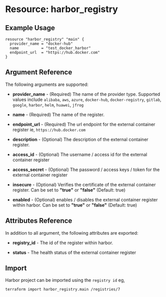 # Resource: harbor_registry



## Example Usage

```hcl
resource "harbor_registry" "main" {
  provider_name = "docker-hub"
  name          = "test_docker_harbor"
  endpoint_url  = "https://hub.docker.com"
}
```

## Argument Reference
The following arguments are supported:

* **provider_name** - (Required) The name of the provider type. Supported values include `alibaba`, `aws`, `azure`, `docker-hub`, `docker-registry`, `gitlab`, `google`, `harbor`, `helm`, `huawei`, `jfrog`

* **name** - (Required) The name of the register.

* **endpoint_url** - (Required) The url endpoint for the external container register ie, `https://hub.docker.com`

* **description** - (Optional) The description of the external container register.

* **access_id** - (Optional) The username / access id for the external container register 

* **access_secret** - (Optional) The password / access keys / token for the external container register

* **insecure** - (Optional) Verifies the certificate of the external container register. Can be set to **"true"** or **"false"** (Default: true)

* **enabled** - (Optional) enables / disables the external container register within harbor. Can be set to **"true"** or **"false"** (Default: true)

## Attributes Reference
In addition to all argument, the following attributes are exported:

* **registry_id** - The id of the register within harbor.

* **status** - The health status of the external container register

## Import
Harbor project can be imported using the `registry id` eg,

`
terraform import harbor_registry.main /registries/7
`
